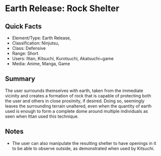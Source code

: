 # Earth Release: Rock Shelter

## Quick Facts
- Element/Type: Earth Release,
- Classification: Ninjutsu,
- Class: Defensive
- Range: Short
- Users: Ittan, Kitsuchi, Kurotsuchi, Akatsuchi~game
- Media: Anime, Manga, Game

## Summary
The user surrounds themselves with earth, taken from the immediate vicinity and creates a formation of rock that is capable of protecting both the user and others in close proximity, if desired. Doing so, seemingly leaves the surrounding terrain unaltered, even when the quantity of earth used is enough to form a complete dome around multiple individuals as seen when Ittan used this technique.

## Notes
- The user can also manipulate the resulting shelter to have openings in it to be able to observe outside, as demonstrated when used by Kitsuchi.

